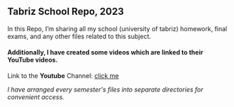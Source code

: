 ##  Tabriz School Repo, 2023

In this Repo, I’m sharing all my school (university of tabriz) homework, final exams, and any other files related to this subject.

####  **Additionally, I have created some videos which are linked to their YouTube videos.**

Link to the **Youtube** Channel: [click me](https://www.youtube.com/channel/UCPvfbajBXGUAHp2dLxor7XQ)

*I have arranged every semester's files into separate directories for convenient access.*